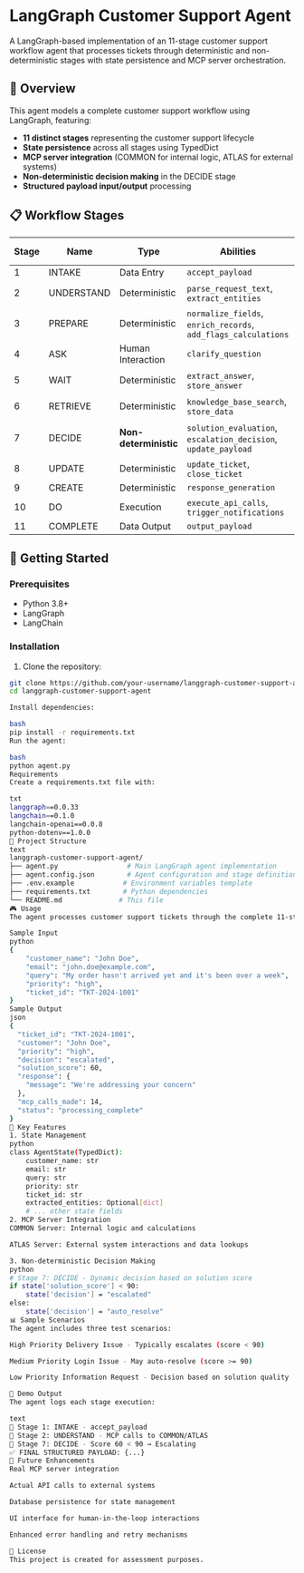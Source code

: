 # LangGraph Customer Support Agent

A LangGraph-based implementation of an 11-stage customer support workflow agent that processes tickets through deterministic and non-deterministic stages with state persistence and MCP server orchestration.

## 🎯 Overview

This agent models a complete customer support workflow using LangGraph, featuring:

- **11 distinct stages** representing the customer support lifecycle
- **State persistence** across all stages using TypedDict
- **MCP server integration** (COMMON for internal logic, ATLAS for external systems)
- **Non-deterministic decision making** in the DECIDE stage
- **Structured payload input/output** processing

## 📋 Workflow Stages

| Stage | Name | Type | Abilities | MCP Server |
|-------|------|------|-----------|------------|
| 1 | INTAKE | Data Entry | `accept_payload` | - |
| 2 | UNDERSTAND | Deterministic | `parse_request_text`, `extract_entities` | COMMON, ATLAS |
| 3 | PREPARE | Deterministic | `normalize_fields`, `enrich_records`, `add_flags_calculations` | COMMON, ATLAS |
| 4 | ASK | Human Interaction | `clarify_question` | ATLAS |
| 5 | WAIT | Deterministic | `extract_answer`, `store_answer` | ATLAS, State |
| 6 | RETRIEVE | Deterministic | `knowledge_base_search`, `store_data` | ATLAS, State |
| 7 | DECIDE | **Non-deterministic** | `solution_evaluation`, `escalation_decision`, `update_payload` | COMMON, ATLAS, State |
| 8 | UPDATE | Deterministic | `update_ticket`, `close_ticket` | ATLAS |
| 9 | CREATE | Deterministic | `response_generation` | COMMON |
| 10 | DO | Execution | `execute_api_calls`, `trigger_notifications` | ATLAS |
| 11 | COMPLETE | Data Output | `output_payload` | - |

## 🚀 Getting Started

### Prerequisites

- Python 3.8+
- LangGraph
- LangChain

### Installation

1. Clone the repository:
```bash
git clone https://github.com/your-username/langgraph-customer-support-agent.git
cd langgraph-customer-support-agent

Install dependencies:

bash
pip install -r requirements.txt
Run the agent:

bash
python agent.py
Requirements
Create a requirements.txt file with:

txt
langgraph==0.0.33
langchain==0.1.0
langchain-openai==0.0.8
python-dotenv==1.0.0
📁 Project Structure
text
langgraph-customer-support-agent/
├── agent.py                 # Main LangGraph agent implementation
├── agent.config.json        # Agent configuration and stage definitions
├── .env.example            # Environment variables template
├── requirements.txt        # Python dependencies
└── README.md              # This file
🎮 Usage
The agent processes customer support tickets through the complete 11-stage workflow:

Sample Input
python
{
    "customer_name": "John Doe",
    "email": "john.doe@example.com",
    "query": "My order hasn't arrived yet and it's been over a week",
    "priority": "high",
    "ticket_id": "TKT-2024-1001"
}
Sample Output
json
{
  "ticket_id": "TKT-2024-1001",
  "customer": "John Doe",
  "priority": "high",
  "decision": "escalated",
  "solution_score": 60,
  "response": {
    "message": "We're addressing your concern"
  },
  "mcp_calls_made": 14,
  "status": "processing_complete"
}
🔧 Key Features
1. State Management
python
class AgentState(TypedDict):
    customer_name: str
    email: str
    query: str
    priority: str
    ticket_id: str
    extracted_entities: Optional[dict]
    # ... other state fields
2. MCP Server Integration
COMMON Server: Internal logic and calculations

ATLAS Server: External system interactions and data lookups

3. Non-deterministic Decision Making
python
# Stage 7: DECIDE - Dynamic decision based on solution score
if state['solution_score'] < 90:
    state['decision'] = "escalated"
else:
    state['decision'] = "auto_resolve"
📊 Sample Scenarios
The agent includes three test scenarios:

High Priority Delivery Issue - Typically escalates (score < 90)

Medium Priority Login Issue - May auto-resolve (score >= 90)

Low Priority Information Request - Decision based on solution quality

🎥 Demo Output
The agent logs each stage execution:

text
🧩 Stage 1: INTAKE - accept_payload
🧩 Stage 2: UNDERSTAND - MCP calls to COMMON/ATLAS
🧩 Stage 7: DECIDE - Score 60 < 90 → Escalating
✅ FINAL STRUCTURED PAYLOAD: {...}
🔮 Future Enhancements
Real MCP server integration

Actual API calls to external systems

Database persistence for state management

UI interface for human-in-the-loop interactions

Enhanced error handling and retry mechanisms

📝 License
This project is created for assessment purposes.

